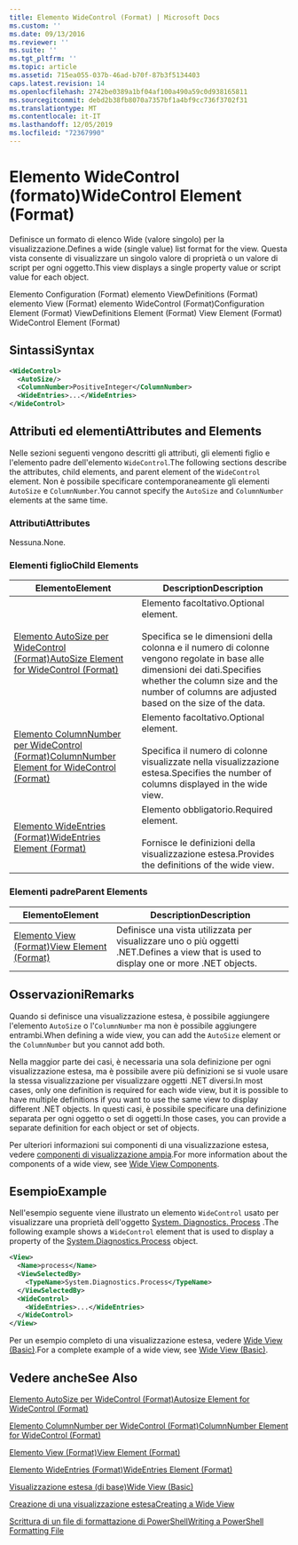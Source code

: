 ```yaml
---
title: Elemento WideControl (Format) | Microsoft Docs
ms.custom: ''
ms.date: 09/13/2016
ms.reviewer: ''
ms.suite: ''
ms.tgt_pltfrm: ''
ms.topic: article
ms.assetid: 715ea055-037b-46ad-b70f-87b3f5134403
caps.latest.revision: 14
ms.openlocfilehash: 2742be0389a1bf04af100a490a59c0d938165811
ms.sourcegitcommit: debd2b38fb8070a7357bf1a4bf9cc736f3702f31
ms.translationtype: MT
ms.contentlocale: it-IT
ms.lasthandoff: 12/05/2019
ms.locfileid: "72367990"
---
```

# <a name="widecontrol-element-format"></a><span data-ttu-id="000b7-102">Elemento WideControl (formato)</span><span class="sxs-lookup"><span data-stu-id="000b7-102">WideControl Element (Format)</span></span>

<span data-ttu-id="000b7-103">Definisce un formato di elenco Wide (valore singolo) per la visualizzazione.</span><span class="sxs-lookup"><span data-stu-id="000b7-103">Defines a wide (single value) list format for the view.</span></span> <span data-ttu-id="000b7-104">Questa vista consente di visualizzare un singolo valore di proprietà o un valore di script per ogni oggetto.</span><span class="sxs-lookup"><span data-stu-id="000b7-104">This view displays a single property value or script value for each object.</span></span>

<span data-ttu-id="000b7-105">Elemento Configuration (Format) elemento ViewDefinitions (Format) elemento View (Format) elemento WideControl (Format)</span><span class="sxs-lookup"><span data-stu-id="000b7-105">Configuration Element (Format) ViewDefinitions Element (Format) View Element (Format) WideControl Element (Format)</span></span>

## <a name="syntax"></a><span data-ttu-id="000b7-106">Sintassi</span><span class="sxs-lookup"><span data-stu-id="000b7-106">Syntax</span></span>

```xml
<WideControl>
  <AutoSize/>
  <ColumnNumber>PositiveInteger</ColumnNumber>
  <WideEntries>...</WideEntries>
</WideControl>
```

## <a name="attributes-and-elements"></a><span data-ttu-id="000b7-107">Attributi ed elementi</span><span class="sxs-lookup"><span data-stu-id="000b7-107">Attributes and Elements</span></span>

<span data-ttu-id="000b7-108">Nelle sezioni seguenti vengono descritti gli attributi, gli elementi figlio e l'elemento padre dell'elemento `WideControl`.</span><span class="sxs-lookup"><span data-stu-id="000b7-108">The following sections describe the attributes, child elements, and parent element of the `WideControl` element.</span></span> <span data-ttu-id="000b7-109">Non è possibile specificare contemporaneamente gli elementi `AutoSize` e `ColumnNumber`.</span><span class="sxs-lookup"><span data-stu-id="000b7-109">You cannot specify the `AutoSize` and `ColumnNumber` elements at the same time.</span></span>

### <a name="attributes"></a><span data-ttu-id="000b7-110">Attributi</span><span class="sxs-lookup"><span data-stu-id="000b7-110">Attributes</span></span>

<span data-ttu-id="000b7-111">Nessuna.</span><span class="sxs-lookup"><span data-stu-id="000b7-111">None.</span></span>

### <a name="child-elements"></a><span data-ttu-id="000b7-112">Elementi figlio</span><span class="sxs-lookup"><span data-stu-id="000b7-112">Child Elements</span></span>

|<span data-ttu-id="000b7-113">Elemento</span><span class="sxs-lookup"><span data-stu-id="000b7-113">Element</span></span>|<span data-ttu-id="000b7-114">Description</span><span class="sxs-lookup"><span data-stu-id="000b7-114">Description</span></span>|
|-------------|-----------------|
|[<span data-ttu-id="000b7-115">Elemento AutoSize per WideControl (Format)</span><span class="sxs-lookup"><span data-stu-id="000b7-115">AutoSize Element for WideControl (Format)</span></span>](./autosize-element-for-widecontrol-format.md)|<span data-ttu-id="000b7-116">Elemento facoltativo.</span><span class="sxs-lookup"><span data-stu-id="000b7-116">Optional element.</span></span><br /><br /> <span data-ttu-id="000b7-117">Specifica se le dimensioni della colonna e il numero di colonne vengono regolate in base alle dimensioni dei dati.</span><span class="sxs-lookup"><span data-stu-id="000b7-117">Specifies whether the column size and the number of columns are adjusted based on the size of the data.</span></span>|
|[<span data-ttu-id="000b7-118">Elemento ColumnNumber per WideControl (Format)</span><span class="sxs-lookup"><span data-stu-id="000b7-118">ColumnNumber Element for WideControl (Format)</span></span>](./columnnumber-element-for-widecontrol-format.md)|<span data-ttu-id="000b7-119">Elemento facoltativo.</span><span class="sxs-lookup"><span data-stu-id="000b7-119">Optional element.</span></span><br /><br /> <span data-ttu-id="000b7-120">Specifica il numero di colonne visualizzate nella visualizzazione estesa.</span><span class="sxs-lookup"><span data-stu-id="000b7-120">Specifies the number of columns displayed in the wide view.</span></span>|
|[<span data-ttu-id="000b7-121">Elemento WideEntries (Format)</span><span class="sxs-lookup"><span data-stu-id="000b7-121">WideEntries Element (Format)</span></span>](./wideentries-element-for-widecontrol-format.md)|<span data-ttu-id="000b7-122">Elemento obbligatorio.</span><span class="sxs-lookup"><span data-stu-id="000b7-122">Required element.</span></span><br /><br /> <span data-ttu-id="000b7-123">Fornisce le definizioni della visualizzazione estesa.</span><span class="sxs-lookup"><span data-stu-id="000b7-123">Provides the definitions of the wide view.</span></span>|

### <a name="parent-elements"></a><span data-ttu-id="000b7-124">Elementi padre</span><span class="sxs-lookup"><span data-stu-id="000b7-124">Parent Elements</span></span>

|<span data-ttu-id="000b7-125">Elemento</span><span class="sxs-lookup"><span data-stu-id="000b7-125">Element</span></span>|<span data-ttu-id="000b7-126">Description</span><span class="sxs-lookup"><span data-stu-id="000b7-126">Description</span></span>|
|-------------|-----------------|
|[<span data-ttu-id="000b7-127">Elemento View (Format)</span><span class="sxs-lookup"><span data-stu-id="000b7-127">View Element (Format)</span></span>](./view-element-format.md)|<span data-ttu-id="000b7-128">Definisce una vista utilizzata per visualizzare uno o più oggetti .NET.</span><span class="sxs-lookup"><span data-stu-id="000b7-128">Defines a view that is used to display one or more .NET objects.</span></span>|

## <a name="remarks"></a><span data-ttu-id="000b7-129">Osservazioni</span><span class="sxs-lookup"><span data-stu-id="000b7-129">Remarks</span></span>

<span data-ttu-id="000b7-130">Quando si definisce una visualizzazione estesa, è possibile aggiungere l'elemento `AutoSize` o l'`ColumnNumber` ma non è possibile aggiungere entrambi.</span><span class="sxs-lookup"><span data-stu-id="000b7-130">When defining a wide view, you can add the `AutoSize` element or the `ColumnNumber` but you cannot add both.</span></span>

<span data-ttu-id="000b7-131">Nella maggior parte dei casi, è necessaria una sola definizione per ogni visualizzazione estesa, ma è possibile avere più definizioni se si vuole usare la stessa visualizzazione per visualizzare oggetti .NET diversi.</span><span class="sxs-lookup"><span data-stu-id="000b7-131">In most cases, only one definition is required for each wide view, but it is possible to have multiple definitions if you want to use the same view to display different .NET objects.</span></span> <span data-ttu-id="000b7-132">In questi casi, è possibile specificare una definizione separata per ogni oggetto o set di oggetti.</span><span class="sxs-lookup"><span data-stu-id="000b7-132">In those cases, you can provide a separate definition for each object or set of objects.</span></span>

<span data-ttu-id="000b7-133">Per ulteriori informazioni sui componenti di una visualizzazione estesa, vedere [componenti di visualizzazione ampia](./creating-a-wide-view.md).</span><span class="sxs-lookup"><span data-stu-id="000b7-133">For more information about the components of a wide view, see [Wide View Components](./creating-a-wide-view.md).</span></span>

## <a name="example"></a><span data-ttu-id="000b7-134">Esempio</span><span class="sxs-lookup"><span data-stu-id="000b7-134">Example</span></span>

<span data-ttu-id="000b7-135">Nell'esempio seguente viene illustrato un elemento `WideControl` usato per visualizzare una proprietà dell'oggetto [System. Diagnostics. Process](/dotnet/api/System.Diagnostics.Process) .</span><span class="sxs-lookup"><span data-stu-id="000b7-135">The following example shows a `WideControl` element that is used to display a property of the [System.Diagnostics.Process](/dotnet/api/System.Diagnostics.Process) object.</span></span>

```xml
<View>
  <Name>process</Name>
  <ViewSelectedBy>
    <TypeName>System.Diagnostics.Process</TypeName>
  </ViewSelectedBy>
  <WideControl>
    <WideEntries>...</WideEntries>
  </WideControl>
</View>
```

<span data-ttu-id="000b7-136">Per un esempio completo di una visualizzazione estesa, vedere [Wide View (Basic)](./wide-view-basic.md).</span><span class="sxs-lookup"><span data-stu-id="000b7-136">For a complete example of a wide view, see [Wide View (Basic)](./wide-view-basic.md).</span></span>

## <a name="see-also"></a><span data-ttu-id="000b7-137">Vedere anche</span><span class="sxs-lookup"><span data-stu-id="000b7-137">See Also</span></span>

[<span data-ttu-id="000b7-138">Elemento AutoSize per WideControl (Format)</span><span class="sxs-lookup"><span data-stu-id="000b7-138">Autosize Element for WideControl (Format)</span></span>](./autosize-element-for-widecontrol-format.md)

[<span data-ttu-id="000b7-139">Elemento ColumnNumber per WideControl (Format)</span><span class="sxs-lookup"><span data-stu-id="000b7-139">ColumnNumber Element for WideControl (Format)</span></span>](./columnnumber-element-for-widecontrol-format.md)

[<span data-ttu-id="000b7-140">Elemento View (Format)</span><span class="sxs-lookup"><span data-stu-id="000b7-140">View Element (Format)</span></span>](./view-element-format.md)

[<span data-ttu-id="000b7-141">Elemento WideEntries (Format)</span><span class="sxs-lookup"><span data-stu-id="000b7-141">WideEntries Element (Format)</span></span>](./wideentries-element-for-widecontrol-format.md)

[<span data-ttu-id="000b7-142">Visualizzazione estesa (di base)</span><span class="sxs-lookup"><span data-stu-id="000b7-142">Wide View (Basic)</span></span>](./wide-view-basic.md)

[<span data-ttu-id="000b7-143">Creazione di una visualizzazione estesa</span><span class="sxs-lookup"><span data-stu-id="000b7-143">Creating a Wide View</span></span>](./creating-a-wide-view.md)

[<span data-ttu-id="000b7-144">Scrittura di un file di formattazione di PowerShell</span><span class="sxs-lookup"><span data-stu-id="000b7-144">Writing a PowerShell Formatting File</span></span>](./writing-a-powershell-formatting-file.md)

